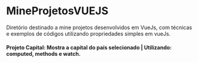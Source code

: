 # MineProjetosVUEJS
Diretório destinado a mine projetos desenvolvidos em VueJs, com técnicas e exemplos de códigos utilizando propriedades simples em vueJs.


#### Projeto Capital: Mostra a capital do país selecionado | Utilizando: computed, methods e watch.
